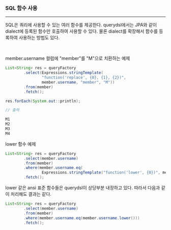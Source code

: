 ### SQL 함수 사용
---

SQL은 쿼리에 사용할 수 있는 여러 함수를 제공한다. querydsl에서는 JPA와 같이 dialect에 등록된 함수만 호출하여 사용할 수 있다. 물론 dialect를 확장해서 함수를 등록하여 사용하는 방법도 있다.

<br>

member.username 컬럼에 "member"를 "M"으로 치환하는 예제

```Java
List<String> res = queryFactory
        .select(Expressions.stringTemplate(
                "function('replace', {0}, {1}, {2})",
                member.username, "member", "M"))
        .from(member)
        .fetch();

res.forEach(System.out::println);

// 출력

M1
M2
M3
M4
```

lower 함수 예제

```Java
List<String> res = queryFactory
        .select(member.username)
        .from(member)
        .where(member.username.eq(
                Expressions.stringTemplate("function('lower', {0})", member.username)))
        .fetch();
```

lower 같은 ansi 표준 함수들은 querydsl이 상당부분 내장하고 있다. 따라서 다음과 같이 처리해도
결과는 같다.

```Java
List<String> res = queryFactory
        .select(member.username)
        .from(member)
        .where(member.username.eq(member.username.lower()))
        .fetch();
```